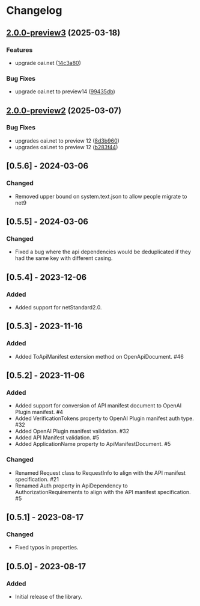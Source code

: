 # Changelog

## [2.0.0-preview3](https://github.com/microsoft/OpenApi.ApiManifest/compare/v2.0.0-preview2...v2.0.0-preview3) (2025-03-18)


### Features

* upgrade oai.net ([14c3a80](https://github.com/microsoft/OpenApi.ApiManifest/commit/14c3a80e224213af77a967903a055b18af82dc5f))


### Bug Fixes

* upgrade oai.net to preview14 ([99435db](https://github.com/microsoft/OpenApi.ApiManifest/commit/99435db3c066a8d6c392ec350510e3bf5ab78cf9))

## [2.0.0-preview2](https://github.com/microsoft/OpenApi.ApiManifest/compare/v2.0.0-preview1...v2.0.0-preview2) (2025-03-07)


### Bug Fixes

* upgrades oai.net to preview 12 ([8d3b960](https://github.com/microsoft/OpenApi.ApiManifest/commit/8d3b9604e0a19a10449f9d74815a8231734a4e8e))
* upgrades oai.net to preview 12 ([b283f44](https://github.com/microsoft/OpenApi.ApiManifest/commit/b283f445216c2005ed02f1ec8ab11b8c1d3141d7))

## [0.5.6] - 2024-03-06

### Changed

- Removed upper bound on system.text.json to allow people migrate to net9

## [0.5.5] - 2024-03-06

### Changed

- Fixed a bug where the api dependencies would be deduplicated if they had the same key with different casing.

## [0.5.4] - 2023-12-06

### Added

- Added support for netStandard2.0.

## [0.5.3] - 2023-11-16

### Added

- Added ToApiManifest extension method on OpenApiDocument. #46

## [0.5.2] - 2023-11-06

### Added

- Added support for conversion of API manifest document to OpenAI Plugin manifest. #4
- Added VerificationTokens property to OpenAI Plugin manifest auth type. #32
- Added OpenAI Plugin manifest validation. #32
- Added API Manifest validation. #5
- Added ApplicationName property to ApiManifestDocument. #5

### Changed

- Renamed Request class to RequestInfo to align with the API manifest specification. #21
- Renamed Auth property in ApiDependency to AuthorizationRequirements to align with the API manifest specification. #5

## [0.5.1] - 2023-08-17

### Changed

- Fixed typos in properties.

## [0.5.0] - 2023-08-17

### Added

- Initial release of the library.
